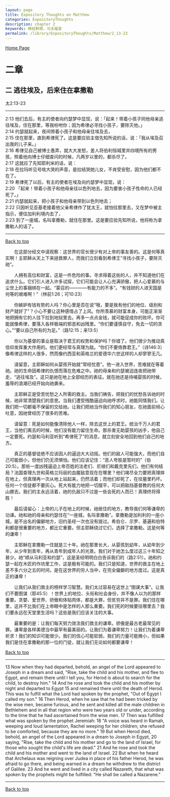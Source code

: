 ```yaml
---
layout: page
title: Expository Thoughts on Matthew
categories: ExpositoryThoughts
description: chapter 2
keywords: 释经默想，马太福音
permalink: /library/ExpositoryThoughts/Matthew/2_13-23
---
```

[ Home Page ]({{site.baseurl}}/index) <br>

<a name="0"></a>
# 二章 

## 二 逃往埃及，后来住在拿撒勒

太2:13-23

***

2:13 他们去后，有主的使者向约瑟梦中显现，说：「起来！带着小孩子同他母亲逃往埃及，住在那里，等我吩咐你；因为希律必寻找小孩子，要除灭他。」<br>
2:14 约瑟就起来，夜间带着小孩子和他母亲往埃及去，<br>
2:15 住在那里，直到希律死了。这是要应验主借先知所说的话，说：「我从埃及召出我的儿子来。」<br>
2:16 希律见自己被博士愚弄，就大大发怒，差人将伯利恒城里并四境所有的男孩，照着他向博士仔细查问的时候，凡两岁以里的，都杀尽了。<br>
2:17 这就应了先知耶利米的话，说：<br>
2:18 在拉玛听见号咷大哭的声音，是拉结哭她儿女，不肯受安慰，因为他们都不在了。<br>
2:19 希律死了以后，有主的使者在埃及向约瑟梦中显现，说：<br>
2:20 「起来！带着小孩子和他母亲往以色列地去，因为要害小孩子性命的人已经死了。」<br>
2:21 约瑟就起来，把小孩子和他母亲带到以色列地去；<br>
2:22 只因听见亚基老接着他父亲希律作了犹太王，就怕往那里去，又在梦中被主指示，便往加利利境内去了，<br>
2:23 到了一座城，名叫拿撒勒，就住在那里。这是要应验先知所说，他将称为拿撒勒人的话了。<br>

***

[Back to top](#0)

&emsp;&emsp;在这部分经文中请观察：这世界的官长很少有对上帝的事友善的。这是何等真实啊！主耶稣从天上下来拯救罪人，而我们立刻看到希律王“寻找小孩子，要除灭祂”。

&emsp;&emsp;人拥有高位和财富，这是一件危险的事。寻求得着这些的人，并不知道他们在追求什么。它们引人进入许多试探，它们可能会让人心充满骄傲，把人心爱慕的与尘世上的事捆绑在一起。“蒙召的————有能力的不多”。“有钱财的人进天国是何等的艰难啊！”（林前1:26；可10:23）

&emsp;&emsp;你嫉妒有钱有势的人吗？你心里是否在说“哦，要是我有他们的地位、级别和财产就好了”？小心不要让这种感情占了上风。你所羡慕的财富本身，可能正渐渐地把拥有它的人往下拉到地狱里去。再多一点点金钱，就可能促成你的败坏。你可能就像希律，要落入各样极端的邪恶和凶残里。“你们要谨慎自守，免去一切的贪心。”“要以自己所有的为足。”（路12:15；来13:5）

&emsp;&emsp;你以为基督的事业是取决于君王的权势和保护吗？你错了。他们很少为推动真信仰发挥重大作用的。他们更经常与真理为敌。“你们不要倚靠君王。”（诗146:3）像希律这样的人很多，然而像约西亚和英格兰的爱德华六世这样的人却寥寥无几。

&emsp;&emsp;请留意，主耶稣如何从婴孩开始就“常经忧患”。他一进入世界，苦难就在等着祂。祂的生命因希律的仇恨而落在危难之中。祂的母亲和约瑟被迫连夜把祂带走，“逃往埃及”。这只是祂在地上全部经历的表征。就在祂还是待哺婴孩的时候，羞辱的浪潮已经开始向祂袭来。

&emsp;&emsp;主耶稣正是受苦忧愁之人所需的救主。当我们祷告，把我们的忧愁告诉祂的时候，祂非常清楚我们的意思。当我们遭受残酷逼迫向祂呼求时，祂能同情我们。让我们把一切都毫不保留的交给祂。让我们把祂当作我们的知心朋友，在祂面前倾心吐意，因祂曾经历了很多的苦难。

&emsp;&emsp;请留意：死是如何能像清除他人一样，除去这世上的君王。统治千万人的君王，当他们离去的时候，他们没有能力留住生命。那杀害无助婴孩的凶手，他自己一定要死。约瑟和马利亚听到“希律死了”的消息，就立刻安全地回到他们自己的地方。

&emsp;&emsp;真正的基督徒绝不应该因人的逼迫大大动摇。他们的敌人可能强大，而他们自己可能弱小，但他们仍无须惧怕。他们应该记住：“恶人夸胜是暂时的”（伯20:5）。那些一度凶残逼迫上帝百姓的法老们、尼禄们和戴克里先们，他们有何结局？法国查理九世和英格兰玛丽的血腥敌意现在在哪里？他们竭尽全力要把真理摔在地上，但真理再一次从地上站起来，仍然活着；而他们却死了，在坟墓里朽坏。任何一个信徒都不要灰心。死大有能力地把一切摆平，可以把敌挡基督教的任何大山挪去。我们的主永远活着，祂的仇敌只不过是一些会死的人而已！真理终将得胜！

&emsp;&emsp;最后请留心：上帝的儿子在地上的时候，祂居住的地方，教导我们何等谦卑的功课。祂和祂的母亲和约瑟住在“一座城，名叫拿撒勒”。拿撒勒是加利利的一座小城，是不出名的偏僻地方，旧约圣经一次也没有提过。希伯仑、示罗、基遍和伯特利都是很重要的地方，都比它重要。但主耶稣绕过它们，选择了拿撒勒。这是何等的谦卑！

&emsp;&emsp;主耶稣在拿撒勒一住就是三十年。祂在那里长大，从婴孩到幼年，从幼年到少年，从少年到青年，再从青年到成年人的光景。我们对于祂怎么度过这三十年知之甚少。祂“顺从马利亚和约瑟”，这是圣经明明白白告诉我们的（路2:51）。祂和约瑟一起在木匠的作坊里工作，这是极有可能的。我们只是知道，世界的救主在地上差不多六分之五的时间，是在这世界的穷人当中，在完全偏僻的地方度过。这是真正的谦卑！

&emsp;&emsp;让我们从我们救主的榜样学习智慧。我们太过容易在这世上“图谋大事”。让我们不要图谋（耶45:5）！世界上的地位、头衔和社会身份，并不像人以为的那样重要。贪婪、爱世界、骄傲和体贴肉体，都是大罪，但贫穷并不是罪。我们住在哪里，这并不比我们在上帝眼中是怎样的人那么重要。我们死的时候要往哪里去？我们要永远在天堂里生活吗？这些是我们应该关注的大事。

&emsp;&emsp;最重要的是：让我们每天努力效法我们救主的谦卑。骄傲是最古老最常见的罪。谦卑是各样美德当中最罕有最美丽的。让我们为着谦卑努力！让我们为着谦卑祈求！我们的知识可能很少。我们的信心可能软弱，我们的力量可能微小，但如果我们是住在拿撒勒的那一位的门徒，就让我们无论如何都要谦卑！

[Back to top](#0)

***

13 Now when they had departed, behold, an angel of the Lord appeared to Joseph in a dream and said, "Rise, take the child and his mother, and flee to Egypt, and remain there until I tell you, for Herod is about to search for the child, to destroy him." 14 And he rose and took the child and his mother by night and departed to Egypt 15 and remained there until the death of Herod. This was to fulfill what the Lord had spoken by the prophet, "Out of Egypt I called my son." 16 Then Herod, when he saw that he had been tricked by the wise men, became furious, and he sent and killed all the male children in Bethlehem and in all that region who were two years old or under, according to the time that he had ascertained from the wise men. 17 Then was fulfilled what was spoken by the prophet Jeremiah: 18 "A voice was heard in Ramah, weeping and loud lamentation, Rachel weeping for her children; she refused to be comforted, because they are no more." 19 But when Herod died, behold, an angel of the Lord appeared in a dream to Joseph in Egypt, 20 saying, "Rise, take the child and his mother and go to the land of Israel, for those who sought the child's life are dead." 21 And he rose and took the child and his mother and went to the land of Israel. 22 But when he heard that Archelaus was reigning over Judea in place of his father Herod, he was afraid to go there, and being warned in a dream he withdrew to the district of Galilee. 23 And he went and lived in a city called Nazareth, that what was spoken by the prophets might be fulfilled: "He shall be called a Nazarene."

***

[Back to top](#0)
